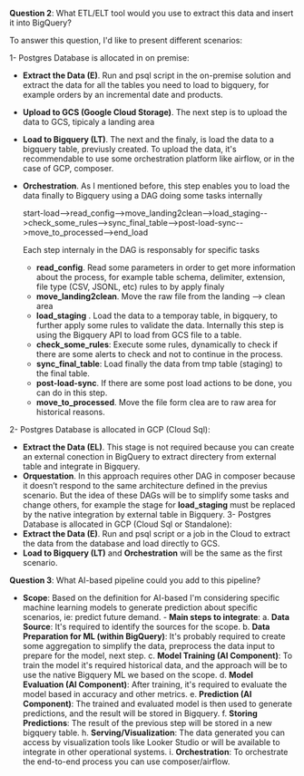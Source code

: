 **Question 2**: What ETL/ELT tool would you use to extract this data and insert it into BigQuery? 

To answer this question, I'd like to present different scenarios:

1- Postgres Database is allocated in on premise:
   - **Extract the Data (E)**. Run and psql script in the on-premise solution and extract the data for all the tables you need to load to bigquery, for example orders by an incremental date and products.
   - **Upload to GCS (Google Cloud Storage)**. The next step is to upload the data to GCS, tipicaly a landing area
   - **Load to Bigquery (LT)**. The next and the finaly, is load the data to a bigquery table, previusly created. To upload the data, it's recommendable to use some orchestration platform like airflow, or in the case of GCP, composer.
   - **Orchestration**. As I mentioned before, this step enables you to load the data finally to Bigquery using a DAG doing some tasks internally  

        start-load-->read_config-->move_landing2clean-->load_staging-->check_some_rules-->sync_final_table-->post-load-sync-->move_to_processed-->end_load
 
        Each step internaly in the DAG is responsably for specific tasks

        - **read_config**. Read some parameters in order to get more information about the process, for example table schema, delimiter, extension, file type (CSV, JSONL, etc) rules to by apply finaly
        - **move_landing2clean**. Move the raw file from the landing --> clean area
        - **load_staging** . Load the data to a temporay table, in bigquery, to further apply some rules to validate the data. Internally this step is using the Bigquery API to load from GCS file to a table.
        - **check_some_rules**: Execute some rules, dynamically to check if there are some alerts to check and not to continue in the process.
        - **sync_final_table**:  Load finally the data from tmp table (staging) to the final table.
        - **post-load-sync**. If there are some post load actions to be done, you can do in this step.
        - **move_to_processed**. Move the file form clea are to raw area for historical reasons.

2- Postgres Database is allocated in GCP (Cloud Sql):
   - **Extract the Data (EL)**. This stage is not required because you can create an external conection in BigQuery to extract directery from external table and integrate in Bigquery.
   - **Orquestation**. In this approach requires other DAG in composer because it doesn’t respond to the same architecture defined in the previus scenario. But the idea of these DAGs will be to simplify some tasks and change others, for example the stage for **load_staging** must be replaced by the native integration by external table in Bigquery.
3- Postgres Database is allocated in GCP (Cloud Sql or Standalone):    
   - **Extract the Data (E)**. Run and psql script or a job in the Cloud to extract the data from the database and load directly to GCS.
   - **Load to Bigquery (LT)** and **Orchestration** will be the same as the first scenario.

**Question 3**: What AI-based pipeline could you add to this pipeline? 
   - **Scope**: Based on the definition for AI-based I'm considering specific machine learning models to generate prediction about specific scenarios, ie: predict future demand.
    - **Main steps to integrate**:
        a. **Data Source**: It's required to identify the sources for the scope.
        b. **Data Preparation for ML (within BigQuery)**: It's probably required to create some aggregation to simplify the data, preprocess the data input to prepare for the model, next step. 
        c. **Model Training (AI Component)**: To train the model it's required historical data, and the approach will be to use the native Bigquery ML we based on the scope.
        d. **Model Evaluation (AI Component)**: After training, it's required to evaluate the model based in accuracy and other metrics.
        e. **Prediction (AI Component)**: The trained and evaluated model is then used to generate predictions, and the result will be stored in Bigquery.
        f. **Storing Predictions**: The result of the previous step will be stored in a new bigquery table.
        h. **Serving/Visualization**: The data generated you can access by visualization tools like Looker Studio or will be available to integrate in other operational systems.
        i. **Orchestration**: To orchestrate the end-to-end process you can use composer/airflow.
